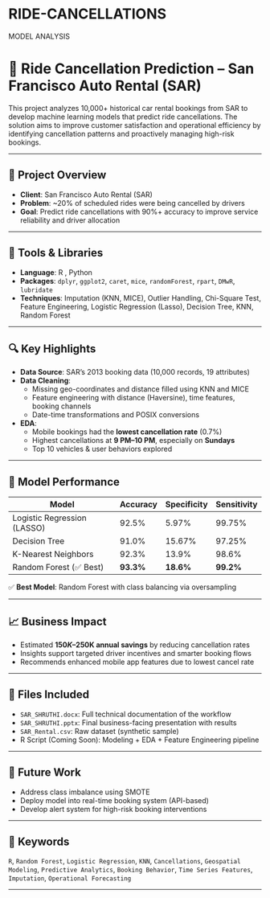 # RIDE-CANCELLATIONS
MODEL ANALYSIS
# 🚖 Ride Cancellation Prediction – San Francisco Auto Rental (SAR)

This project analyzes 10,000+ historical car rental bookings from SAR to develop machine learning models that predict ride cancellations. The solution aims to improve customer satisfaction and operational efficiency by identifying cancellation patterns and proactively managing high-risk bookings.

---

## 🧠 Project Overview

- **Client**: San Francisco Auto Rental (SAR)
- **Problem**: ~20% of scheduled rides were being cancelled by drivers
- **Goal**: Predict ride cancellations with 90%+ accuracy to improve service reliability and driver allocation

---

## 🔧 Tools & Libraries

- **Language**: R  , Python
- **Packages**: `dplyr`, `ggplot2`, `caret`, `mice`, `randomForest`, `rpart`, `DMwR`, `lubridate`
- **Techniques**: Imputation (KNN, MICE), Outlier Handling, Chi-Square Test, Feature Engineering, Logistic Regression (Lasso), Decision Tree, KNN, Random Forest

---

## 🔍 Key Highlights

- **Data Source**: SAR’s 2013 booking data (10,000 records, 19 attributes)
- **Data Cleaning**:
  - Missing geo-coordinates and distance filled using KNN and MICE
  - Feature engineering with distance (Haversine), time features, booking channels
  - Date-time transformations and POSIX conversions
- **EDA**:
  - Mobile bookings had the **lowest cancellation rate** (0.7%)
  - Highest cancellations at **9 PM–10 PM**, especially on **Sundays**
  - Top 10 vehicles & user behaviors explored

---

## 🤖 Model Performance

| Model              | Accuracy | Specificity | Sensitivity |
|-------------------|----------|-------------|-------------|
| Logistic Regression (LASSO) | 92.5%   | 5.97%       | 99.75%      |
| Decision Tree      | 91.0%   | 15.67%      | 97.25%      |
| K-Nearest Neighbors| 92.3%   | 13.9%       | 98.6%       |
| Random Forest (✅ Best) | **93.3%** | **18.6%**     | **99.2%**     |

✅ **Best Model**: Random Forest with class balancing via oversampling

---

## 📈 Business Impact

- Estimated **$150K–$250K annual savings** by reducing cancellation rates
- Insights support targeted driver incentives and smarter booking flows
- Recommends enhanced mobile app features due to lowest cancel rate

---

## 📂 Files Included

- `SAR_SHRUTHI.docx`: Full technical documentation of the workflow
- `SAR_SHRUTHI.pptx`: Final business-facing presentation with results
- `SAR_Rental.csv`: Raw dataset (synthetic sample)
- R Script (Coming Soon): Modeling + EDA + Feature Engineering pipeline

---

## 🚀 Future Work

- Address class imbalance using SMOTE
- Deploy model into real-time booking system (API-based)
- Develop alert system for high-risk booking interventions

---

## 🔑 Keywords

`R`, `Random Forest`, `Logistic Regression`, `KNN`, `Cancellations`, `Geospatial Modeling`, `Predictive Analytics`, `Booking Behavior`, `Time Series Features`, `Imputation`, `Operational Forecasting`

---

